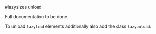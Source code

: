 #lazysizes unload

Full documentation to be done.

To unload ``lazyload`` elements additionally also add the class ``lazyunload``.
